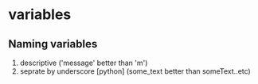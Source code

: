 # variables

## Naming variables

1. descriptive ('message' better than 'm')
2. seprate by underscore [python] (some_text better than someText..etc)

